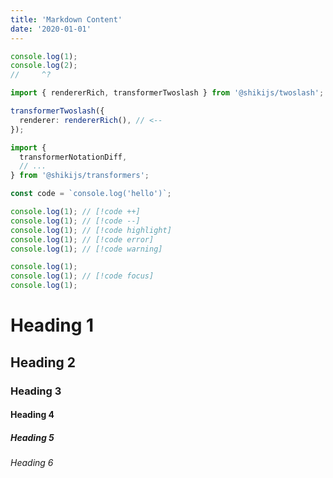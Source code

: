 ```yaml
---
title: 'Markdown Content'
date: '2020-01-01'
---
```


```ts twoslash title=blog.ts
console.log(1);
console.log(2);
//     ^?

import { rendererRich, transformerTwoslash } from '@shikijs/twoslash';

transformerTwoslash({
  renderer: rendererRich(), // <--
});

import {
  transformerNotationDiff,
  // ...
} from '@shikijs/transformers';

const code = `console.log('hello')`;
```

```js
console.log(1); // [!code ++]
console.log(1); // [!code --]
console.log(1); // [!code highlight]
console.log(1); // [!code error]
console.log(1); // [!code warning]
```

```js
console.log(1);
console.log(1); // [!code focus]
console.log(1);
```

# Heading 1

## Heading 2

### Heading 3

#### Heading 4

##### Heading 5

###### Heading 6

